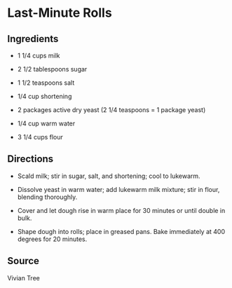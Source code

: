 Last-Minute Rolls
=================


Ingredients
-----------

* 1 1/4 cups milk

* 2 1/2 tablespoons sugar

* 1 1/2 teaspoons salt

* 1/4 cup shortening

* 2 packages active dry yeast (2 1/4 teaspoons = 1 package yeast)

* 1/4 cup warm water

* 3 1/4 cups flour


Directions
----------

* Scald milk; stir in sugar, salt, and shortening; cool to lukewarm.

* Dissolve yeast in warm water; add lukewarm milk mixture; stir in flour, blending thoroughly.

* Cover and let dough rise in warm place for 30 minutes or until double in bulk.

* Shape dough into rolls; place in greased pans. Bake immediately at 400 degrees for 20 minutes.


Source
------

Vivian Tree
